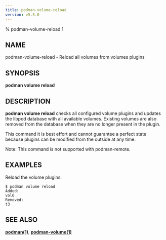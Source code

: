 ```yaml
---
title: podman-volume-reload
version: v5.5.0
---
```


% podman-volume-reload 1

## NAME
podman\-volume\-reload - Reload all volumes from volumes plugins

## SYNOPSIS
**podman volume reload**

## DESCRIPTION

**podman volume reload** checks all configured volume plugins and updates the libpod database with all available volumes.
Existing volumes are also removed from the database when they are no longer present in the plugin.

This command it is best effort and cannot guarantee a perfect state because plugins can be modified from the outside at any time.

Note: This command is not supported with podman-remote.

## EXAMPLES

Reload the volume plugins.
```
$ podman volume reload
Added:
vol6
Removed:
t3
```

## SEE ALSO
**[podman(1)](podman.1.md)**, **[podman-volume(1)](podman-volume.1.md)**
